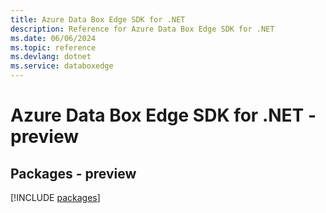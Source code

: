 ```yaml
---
title: Azure Data Box Edge SDK for .NET
description: Reference for Azure Data Box Edge SDK for .NET
ms.date: 06/06/2024
ms.topic: reference
ms.devlang: dotnet
ms.service: databoxedge
---
```

# Azure Data Box Edge SDK for .NET - preview
## Packages - preview
[!INCLUDE [packages](data-box-edge-index.md)]